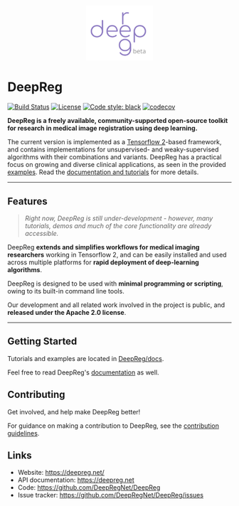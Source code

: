 <p align="center">
	<img src="./deepreg_logo_purple_beta.svg" alt="deepreg_logo" title="DeepReg" width="150" />
</p>

# DeepReg

[![Build Status](https://travis-ci.org/DeepRegNet/DeepReg.svg?branch=master)](https://travis-ci.org/DeepRegNet/DeepReg)
[![License](https://img.shields.io/badge/License-Apache%202.0-blue.svg)](https://opensource.org/licenses/Apache-2.0)
[![Code style: black](https://img.shields.io/badge/code%20style-black-000000.svg)](https://github.com/psf/black)
[![codecov](https://codecov.io/gh/DeepRegNet/DeepReg/branch/master/graph/badge.svg)](https://codecov.io/gh/DeepRegNet/DeepReg)

**DeepReg is a freely available, community-supported open-source toolkit for research in
medical image registration using deep learning.**

The current version is implemented as a [Tensorflow 2](https://www.tensorflow.org/)-based framework, and contains implementations for unsupervised- and weaky-supervised algorithms 
with their combinations and variants. DeepReg has a practical focus on growing and diverse 
clinical applications, as seen in the provided [examples](./docs/tutorial_demo.md). Read the
[documentation and tutorials](https://deepregnet.github.io/DeepReg/#/) for more details.

---

## Features

> _Right now, DeepReg is still under-development - however, many tutorials, demos and much
of the core functionality are already accessible._

DeepReg **extends and simplifies workflows for medical imaging researchers** working in
Tensorflow 2, and can be easily installed and used across multiple platforms for **rapid
deployment of deep-learning algorithms**.

DeepReg is designed to be used with **minimal programming or scripting**, owing to its
built-in command line tools.

Our development and all related work involved in the project is public, and **released
under the Apache 2.0 license**.

---

## Getting Started

Tutorials and examples are located in [DeepReg/docs](./docs/tutorial_demo.md).

Feel free to read DeepReg's [documentation](https://deepregnet.github.io/DeepReg/#/) as well.

## Contributing

Get involved, and help make DeepReg better!

For guidance on making a contribution to DeepReg, see the [contribution guidelines](./docs/CONTRIBUTING.md).

## Links

- Website: https://deepreg.net/
- API documentation: https://deepreg.net
- Code: https://github.com/DeepRegNet/DeepReg
- Issue tracker: https://github.com/DeepRegNet/DeepReg/issues
